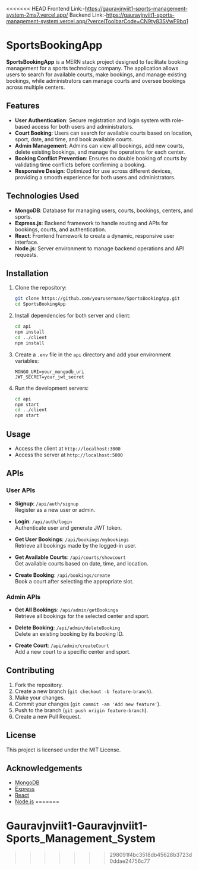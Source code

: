 <<<<<<< HEAD
Frontend Link:-https://gauravjnviit1-sports-management-system-2ms7.vercel.app/
Backend Link:-https://gauravjnviit1-sports-management-system.vercel.app/?vercelToolbarCode=CN9ty83SVwF9bq1
# SportsBookingApp

**SportsBookingApp** is a MERN stack project designed to facilitate booking management for a sports technology company. The application allows users to search for available courts, make bookings, and manage existing bookings, while administrators can manage courts and oversee bookings across multiple centers.

## Features

- **User Authentication**: Secure registration and login system with role-based access for both users and administrators.
- **Court Booking**: Users can search for available courts based on location, sport, date, and time, and book available courts.
- **Admin Management**: Admins can view all bookings, add new courts, delete existing bookings, and manage the operations for each center.
- **Booking Conflict Prevention**: Ensures no double booking of courts by validating time conflicts before confirming a booking.
- **Responsive Design**: Optimized for use across different devices, providing a smooth experience for both users and administrators.

## Technologies Used

- **MongoDB**: Database for managing users, courts, bookings, centers, and sports.
- **Express.js**: Backend framework to handle routing and APIs for bookings, courts, and authentication.
- **React**: Frontend framework to create a dynamic, responsive user interface.
- **Node.js**: Server environment to manage backend operations and API requests.

## Installation

1. Clone the repository:
    ```bash
    git clone https://github.com/yourusername/SportsBookingApp.git
    cd SportsBookingApp
    ```

2. Install dependencies for both server and client:
    ```bash
    cd api
    npm install
    cd ../client
    npm install
    ```

3. Create a `.env` file in the `api` directory and add your environment variables:
    ```env
    MONGO_URI=your_mongodb_uri
    JWT_SECRET=your_jwt_secret
    ```

4. Run the development servers:
    ```bash
    cd api
    npm start
    cd ../client
    npm start
    ```

## Usage

- Access the client at `http://localhost:3000`
- Access the server at `http://localhost:5000`

## APIs

### User APIs
- **Signup**: `/api/auth/signup`  
  Register as a new user or admin.
  
- **Login**: `/api/auth/login`  
  Authenticate user and generate JWT token.

- **Get User Bookings**: `/api/bookings/mybookings`  
  Retrieve all bookings made by the logged-in user.

- **Get Available Courts**: `/api/courts/showcourt`  
  Get available courts based on date, time, and location.

- **Create Booking**: `/api/bookings/create`  
  Book a court after selecting the appropriate slot.

### Admin APIs
- **Get All Bookings**: `/api/admin/getBookings`  
  Retrieve all bookings for the selected center and sport.

- **Delete Booking**: `/api/admin/deleteBooking`  
  Delete an existing booking by its booking ID.

- **Create Court**: `/api/admin/createCourt`  
  Add a new court to a specific center and sport.

## Contributing

1. Fork the repository.
2. Create a new branch (`git checkout -b feature-branch`).
3. Make your changes.
4. Commit your changes (`git commit -am 'Add new feature'`).
5. Push to the branch (`git push origin feature-branch`).
6. Create a new Pull Request.

## License

This project is licensed under the MIT License.

## Acknowledgements

- [MongoDB](https://www.mongodb.com/)
- [Express](https://expressjs.com/)
- [React](https://reactjs.org/)
- [Node.js](https://nodejs.org/)
=======
# Gauravjnviit1-Gauravjnviit1-Sports_Management_System
>>>>>>> 298091f4bc3518db45628b3723d0ddae24756c77
